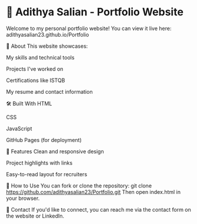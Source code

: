 # 💼 Adithya Salian - Portfolio Website

Welcome to my personal portfolio website!
You can view it live here: adithyasalian23.github.io/Portfolio

📌 About
This website showcases:

My skills and technical tools

Projects I've worked on

Certifications like ISTQB

My resume and contact information

🛠️ Built With
HTML

CSS

JavaScript

GitHub Pages (for deployment)

📂 Features
Clean and responsive design

Project highlights with links

Easy-to-read layout for recruiters

🚀 How to Use
You can fork or clone the repository:
git clone https://github.com/adithyasalian23/Portfolio.git
Then open index.html in your browser.

📧 Contact
If you'd like to connect, you can reach me via the contact form on the website or LinkedIn.







